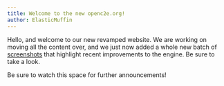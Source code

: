```yaml
---
title: Welcome to the new openc2e.org!
author: ElasticMuffin
---
```


Hello, and welcome to our new revamped website.  We are working on moving
all the content over, and we just now added a whole new batch of <a href="/old/screenshots">screenshots</a>
that highlight recent improvements to the engine.  Be sure to take a look.

Be sure to watch this space for further announcements!
